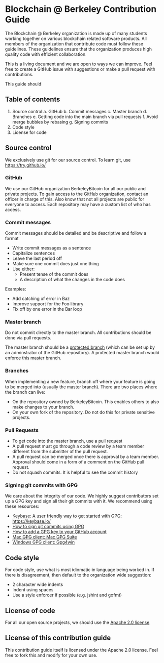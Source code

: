 # Blockchain @ Berkeley Contribution Guide

The Blockchain @ Berkeley organization is made up of many students working together on various blockchain related software products. All members of the organization that contribute code must follow these guidelines. These guidelines ensure that the organization produces high quality code with efficient collaboration.

This is a living document and we are open to ways we can improve. Feel free to create a GitHub issue with suggestions or make a pull request with contributions.

This guide should

## Table of contents

1. Source control
  a. GitHub
  b. Commit messages
  c. Master branch
  d. Branches
  e. Getting code into the main branch via pull requests
  f. Avoid merge bubbles by rebasing
  g. Signing commits
2. Code style
3. License for code

## Source control
We exclusively use git for our source control. To learn git, use https://try.github.io/

### GitHub
We use our GitHub organization BerkeleyBitcoin for all our public and private projects. To gain access to the GitHub organization, contact an officer in charge of this. Also know that not all projects are public for everyone to access. Each repository may have a custom list of who has access.

### Commit messages
Commit messages should be detailed and be descriptive and follow a format

- Write commit messages as a sentence
- Capitalize sentences
- Leave the last period off
- Make sure one commit does just one thing
- Use either:
  - Present tense of the commit does
  - A description of what the changes in the code does

Examples:
- Add catching of error in Baz
- Improve support for the Foo library
- Fix off by one error in the Bar loop

### Master branch
Do not commit directly to the master branch. All contributions should be done via pull requests.

The master branch should be a [protected branch](https://help.github.com/articles/about-protected-branches/) (which can be set up by an adminstrator of the GitHub repository). A protected master branch would enforce this master branch.

### Branches
When implementing a new feature, branch off where your feature is going to be merged into (usually the master branch). There are two places where the branch can live:
- On the repository owned by BerkeleyBitcoin. This enables others to also make changes to your branch.
- On your own fork of the repository. Do not do this for private sensitive projects.

### Pull Requests
- To get code into the master branch, use a pull request
- A pull request must go through a code review by a team member different from the submitter of the pull request.
- A pull request can be merged once there is approval by a team member. Approval should come in a form of a comment on the GitHub pull request.
- Do not squash commits. It is helpful to see the commit history

### Signing git commits with GPG
We care about the integrity of our code. We highly suggest contributors set up a GPG key and sign all their git commits with it. We recommend using these resources:

- [Keybase](https://keybase.io/): A user friendly way to get started with GPG: https://keybase.io/
- [How to sign git commits using GPG](https://help.github.com/articles/signing-commits-using-gpg/)
- [How to add a GPG key to your GitHub account](https://help.github.com/articles/adding-a-new-gpg-key-to-your-github-account/)
- [Mac GPG client: Mac GPG Suite](https://gpgtools.org/)
- [Windows GPG client: Gpg4win](https://www.gpg4win.org/)

## Code style
For code style, use what is most idiomatic in language being worked in. If there is disagreement, then default to the organization wide suggestion:

- 2 character wide indents
- Indent using spaces
- Use a style enforcer if possible (e.g. jshint and gofmt)

## License of code
For all our open source projects, we should use the [Apache 2.0 license](https://www.apache.org/licenses/LICENSE-2.0).

## License of this contribution guide

This contribution guide itself is licensed under the Apache 2.0 license. Feel free to fork this and modify for your own use.